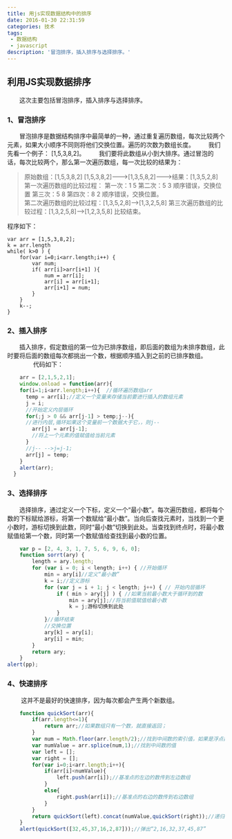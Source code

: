 ```yaml
---
title: 用js实现数据结构中的排序
date: 2016-01-30 22:31:59
categories: 技术
tags: 
 - 数据结构
 - javascript
description: '冒泡排序，插入排序与选择排序。'
---
```

## 利用JS实现数据排序

　　这次主要包括冒泡排序，插入排序与选择排序。
　　
### 1、冒泡排序

　　冒泡排序是数据结构排序中最简单的一种，通过重复遍历数组，每次比较两个元素，如果大小顺序不同则将他们交换位置。遍历的次数为数组长度。
　　我们先看一个例子： [1,5,3,8,2]。
　　我们要将此数组从小到大排序。通过冒泡的话，每次比较两个，那么第一次遍历数组，每一次比较的结果为：
　　
>原始数组：[1,5,3,8,2]
[1,5,3,8,2]--->[1,3,5,8,2]--->结果：[1,3,5,2,8]
第一次遍历数组的比较过程： 第一次：1 5   第二次：5 3 顺序错误，交换位置  第三次：5 8  第四次：8 2 顺序错误，交换位置。  
第二次遍历数组的比较过程：[1,3,5,2,8]-->[1,3,2,5,8]
第三次遍历数组的比较过程：[1,3,2,5,8]-->[1,2,3,5,8]
比较结束。

程序如下：

```javascript{numberLines: true}
var arr = [1,5,3,8,2];
k = arr.length
while( k>0 ) {
    for(var i=0;i<arr.length;i++) {
        var num;
        if( arr[i]>arr[i+1] ){
            num = arr[i];
            arr[i] = arr[i+1];
            arr[i+1] = num;
        }
    }
    k--;
}
```

### 2、插入排序

　　插入排序，假定数组的第一位为已排序数组，即后面的数组为未排序数组，此时要将后面的数组每次都挑出一个数，根据顺序插入到之前的已排序数组。
　　
　　代码如下：
　　
```js
    arr = [2,1,5,2,1];
    window.onload = function(arr){
    for(i=1;i<arr.length;i++){  //循环遍历数组arr
      temp = arr[i];//定义一个变量来存储当前要进行插入的数组元素
      j = i;
      //开始定义内层循环 
      for(;j > 0 && arr[j-1] > temp;j--){
      //进行内层,循环如果这个变量前一个数据大于它，，则j--
        arr[j] = arr[j-1];
        //将上一个元素的值赋值给当前元素
      }
      //j-- -->j=j-1;
      arr[j] = temp;
    }
    alert(arr);
  }
```

### 3、选择排序

　　选择排序，通过定义一个下标，定义一个“最小数”。每次遍历数组，都将每个数的下标赋给游标，将第一个数赋给“最小数”。当向后查找元素时，当找到一个更小数时，游标切换到此数，同时“最小数”切换到此处。当查找到终点时，将最小数赋值给第一个数，同时第一个数赋值给查找到最小数的位置。

```js
    var p = [2, 4, 3, 1, 7, 5, 6, 9, 6, 0];
    function sorrt(ary) {
        length = ary.length;
        for (var i = 0; i < length; i++) { //开始循环
            min = ary[i]//定义“最小数”
            k = i;//定义游标
            for (var j = i + 1; j < length; j++) { // 开始内层循环
                if ( min > ary[j] ) { //如果当前最小数大于循环到的数
                    min = ary[j];//将当前值赋值给最小数
                    k = j;游标切换到此处
                }
            }//循环结束
            //交换位置
            ary[k] = ary[i];
            ary[i] = min;
        }
        return ary;
    }
alert(pp);　　
```

### 4、快速排序

　　  这并不是最好的快速排序，因为每次都会产生两个新数组。

```js
	function quickSort(arr){
	    if(arr.length<=1){
	        return arr;//如果数组只有一个数，就直接返回；
	    }
	    var num = Math.floor(arr.length/2);//找到中间数的索引值，如果是浮点数，则向下取整
	    var numValue = arr.splice(num,1);//找到中间数的值
	    var left = [];
	    var right = [];
	    for(var i=0;i<arr.length;i++){
	        if(arr[i]<numValue){
	            left.push(arr[i]);//基准点的左边的数传到左边数组
	        }
	        else{
	            right.push(arr[i]);//基准点的右边的数传到右边数组
	        }
	    }
	    return quickSort(left).concat(numValue,quickSort(right));//递归不断重复比较
	}
	alert(quickSort([32,45,37,16,2,87]));//弹出“2,16,32,37,45,87”
```
